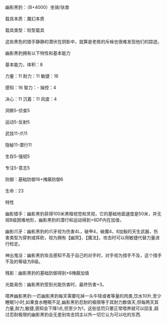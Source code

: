 <title>幽影黑豹</title>
<meta name="GENERATOR" content="WinCHM">
<meta http-equiv="Content-Type" content="text/html; charset=gb2312">
<br>幽影黑豹：（B+4000）坐骑/驮兽 
<br>
<br>载具本质：魔幻本质 
<br>
<br>载具类型：轻型载具 
<br>
<br>这些黑色的猎手静静的潜伏在阴影中，就算是老练的斥候也很难发现他们的踪迹。 
<br>
<br>幽影黑豹拥有以下特性和基本能力 
<br>
<br>基本能力，体积：8 
<br>
<br>力量：11 耐力：11 敏捷：16 
<br>
<br>感知：16 智力：- 操控：4
<br>
<br>决心：11 沉着：11 风度：4 
<br>
<br>洞察5-侦查5
<br>
<br>运动5-反射5 
<br>
<br>武技11-爪11 
<br>
<br>隐秘11-潜行11
<br>
<br>生存5-强韧5 
<br>
<br>专注5-意志5
<br>
<br>防御：基础防御16+掩蔽防御6 
<br>
<br>生命：23 
<br>
<br>特性 
<br>
<br>幽影猎手：幽影黑豹获得100米黑暗视觉和灵视，它的基础地面速度是50米，并无视B级困难地形，幽影黑豹的潜行和运动得到+6DP内在加值， 
<br>
<br>幽影爪牙：幽影黑豹的爪牙视为伤害4L，破甲4，破魔4，8加骰的天生武器，伤害类型为穿刺或挥砍，视为拥有【幽冥】、【魔法】，攻击时可以用敏捷代替力量进行检定。
<br>
<br>神出鬼没：幽影黑豹攻击感知不高于自己的对手时，对手视为措手不及，这个措手不及的等级为B级。
<br>
<br>残影：幽影黑豹的基础防御得到+6掩蔽加值 
<br>
<br>光能易伤：幽影黑豹受到光能伤害时，最终伤害+3。 
<br>
<br>喂养幽影黑豹:一匹幽影黑豹每天需要吃掉一头牛犊或者等量的肉类,饮水10升,至少睡眠1小时,如果食水睡眠不足,幽影黑豹忍耐的极限等于其耐力数值天,但每两天其力量,耐力,敏捷,感知会下降1点,但至少为1，这些惩罚只要正常喂养就可以回复,超过忍耐极限的幽影黑豹会无差别攻击饲主以外一切它认为可以吃的东西.